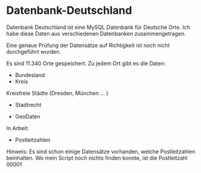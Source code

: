 Datenbank-Deutschland
=====================


Datenbank Deutschland ist eine MySQL Datenbank für Deutsche Orte. 
Ich habe diese Daten aus verschiedenen Datenbanken zusammengetragen. 

Eine genaue Prüfung der Datensätze auf Richtigkeit ist noch nicht durchgeführt wurden.

Es sind 11.340 Orte gespeichert. Zu jedem Ort gibt es die Daten: 

- Bundesland
- Kreis

Kreisfreie Städte (Dresden, München ... )

- Stadtrecht 

- GeoDaten


In Arbeit: 

- Postleitzahlen

Hinweis: Es sind schon einige Datensätze vorhanden, welche Postleitzahlen beinhalten. Wo mein Script noch nichts finden konnte, ist die Postleitzahl 00001
